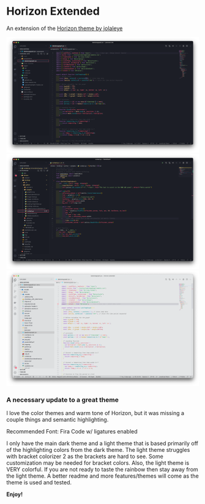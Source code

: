 # Horizon Extended

An extension of the [Horizon theme by jolaleye](https://marketplace.visualstudio.com/items?itemName=jolaleye.horizon-theme-vscode)

![jsx screenshot](./jsxshot.png)
![python screenshot](./pythonshot.png)
![light jsx screenshot](./lightjsx.png)

### A necessary update to a great theme

I love the color themes and warm tone of Horizon, but it was missing a couple things and semantic highlighting.

Recommended Font: Fira Code w/ ligatures enabled

I only have the main dark theme and a light theme that is based primarily off of the highlighting colors from the dark theme. The light theme struggles with bracket colorizer 2 as the brackets are hard to see. Some customization may be needed for bracket colors. Also, the light theme is VERY colorful. If you are not ready to taste the rainbow then stay away from the light theme. A better readme and more features/themes will come as the theme is used and tested. 

**Enjoy!**
